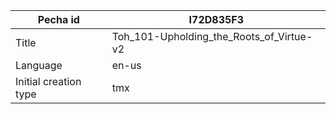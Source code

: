|Pecha id | I72D835F3
| --- | --- 
|Title | Toh_101-Upholding_the_Roots_of_Virtue-v2 
|Language | en-us
|Initial creation type | tmx